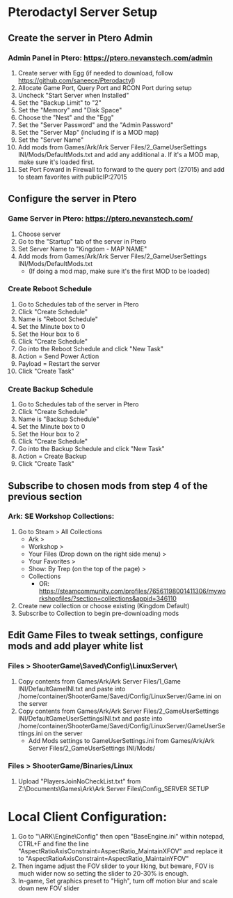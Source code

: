 # Pterodactyl Server Setup

## Create the server in Ptero Admin

### Admin Panel in Ptero: https://ptero.nevanstech.com/admin

  1. Create server with Egg (if needed to download, follow https://github.com/saneece/Pterodactyl)
  2. Allocate Game Port, Query Port and RCON Port during setup
  3. Uncheck "Start Server when Installed"
  4. Set the "Backup Limit" to "2"
  5. Set the "Memory" and "Disk Space"
  6. Choose the "Nest" and the "Egg"
  7. Set the "Server Password" and the "Admin Password"
  8. Set the "Server Map" (including if is a MOD map)
  9. Set the "Server Name"
  10. Add mods from Games/Ark/Ark Server Files/2_GameUserSettings INI/Mods/DefaultMods.txt and add any additional
    a. If it's a MOD map, make sure it's loaded first. 
  11. Set Port Foward in Firewall to forward to the query port (27015) and add to steam favorites with publicIP:27015

## Configure the server in Ptero

### Game Server in Ptero: https://ptero.nevanstech.com/

  1. Choose server
  2. Go to the "Startup" tab of the server in Ptero
  3. Set Server Name to "Kingdom - MAP NAME"
  4. Add mods from Games/Ark/Ark Server Files/2_GameUserSettings INI/Mods/DefaultMods.txt
     - (If doing a mod map, make sure it's the first MOD to be loaded)

### Create Reboot Schedule

  1. Go to Schedules tab of the server in Ptero
  2. Click "Create Schedule"
  3. Name is "Reboot Schedule"
  4. Set the Minute box to 0
  5. Set the Hour box to 6
  6. Click "Create Schedule"
  7. Go into the Reboot Schedule and click "New Task"
  8. Action = Send Power Action
  9. Payload = Restart the server
  10. Click "Create Task"

### Create Backup Schedule

  1. Go to Schedules tab of the server in Ptero
  2. Click "Create Schedule"
  3. Name is "Backup Schedule"
  4. Set the Minute box to 0
  5. Set the Hour box to 2
  6. Click "Create Schedule"
  7. Go into the Backup Schedule and click "New Task"
  8. Action = Create Backup
  10. Click "Create Task"

## Subscribe to chosen mods from step 4 of the previous section

### Ark: SE Workshop Collections:

  1. Go to Steam > All Collections
     - Ark >
     - Workshop >
     - Your Files (Drop down on the right side menu) >
     - Your Favorites >
     - Show: By Trep (on the top of the page) >
     - Collections
       - OR: https://steamcommunity.com/profiles/76561198001411306/myworkshopfiles/?section=collections&appid=346110
  3. Create new collection or choose existing (Kingdom Default)
  4. Subscribe to Collection to begin pre-downloading mods

## Edit Game Files to tweak settings, configure mods and add player white list

### Files > ShooterGame\Saved\Config\LinuxServer\

  1. Copy contents from Games/Ark/Ark Server Files/1_Game INI/DefaultGameINI.txt and paste into /home/container/ShooterGame/Saved/Config/LinuxServer/Game.ini on the server
  2. Copy contents from Games/Ark/Ark Server Files/2_GameUserSettings INI/DefaultGameUserSettingsINI.txt and paste into /home/container/ShooterGame/Saved/Config/LinuxServer/GameUserSettings.ini on the server
     - Add Mods settings to GameUserSettings.ini from Games/Ark/Ark Server Files/2_GameUserSettings INI/Mods/

### Files > ShooterGame/Binaries/Linux

  1. Upload "PlayersJoinNoCheckList.txt" from Z:\Documents\Games\Ark\Ark Server Files\Config\_SERVER SETUP

# Local Client Configuration:

1. Go to "\ARK\Engine\Config" then open "BaseEngine.ini" within notepad, CTRL+F and fine the line "AspectRatioAxisConstraint=AspectRatio_MaintainXFOV" and replace it to "AspectRatioAxisConstraint=AspectRatio_MaintainYFOV" 
2. Then ingame adjust the FOV slider to your liking, but beware, FOV is much wider now so setting the slider to 20-30% is enough.
3. In-game, Set graphics preset to "High", turn off motion blur and scale down new FOV slider
